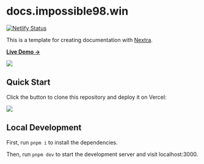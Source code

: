 # docs.impossible98.win

[![Netlify Status](https://api.netlify.com/api/v1/badges/b75c5670-0dee-4db5-94f2-7997cf3b45cc/deploy-status)](https://app.netlify.com/sites/roaring-pastelito-558c3a/deploys)

This is a template for creating documentation with [Nextra](https://nextra.site).

[**Live Demo →**](https://nextra-docs-template.vercel.app)

[![](.github/screenshot.png)](https://nextra-docs-template.vercel.app)

## Quick Start

Click the button to clone this repository and deploy it on Vercel:

[![](https://vercel.com/button)](https://vercel.com/new/clone?s=https%3A%2F%2Fgithub.com%2Fshuding%2Fnextra-docs-template&showOptionalTeamCreation=false)

## Local Development

First, run `pnpm i` to install the dependencies.

Then, run `pnpm dev` to start the development server and visit localhost:3000.
